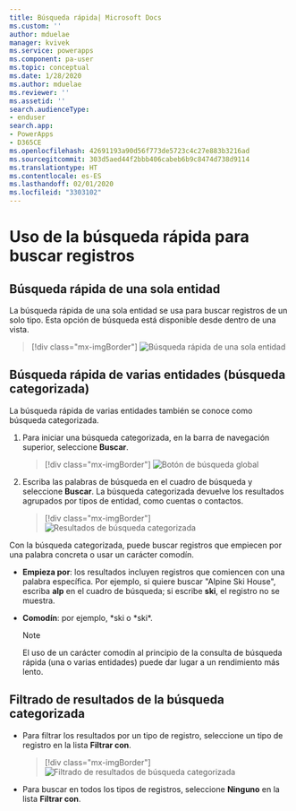 ```yaml
---
title: Búsqueda rápida| Microsoft Docs
ms.custom: ''
author: mduelae
manager: kvivek
ms.service: powerapps
ms.component: pa-user
ms.topic: conceptual
ms.date: 1/28/2020
ms.author: mduelae
ms.reviewer: ''
ms.assetid: ''
search.audienceType:
- enduser
search.app:
- PowerApps
- D365CE
ms.openlocfilehash: 42691193a90d56f773de5723c4c27e883b3216ad
ms.sourcegitcommit: 303d5aed44f2bbb406cabeb6b9c8474d738d9114
ms.translationtype: HT
ms.contentlocale: es-ES
ms.lasthandoff: 02/01/2020
ms.locfileid: "3303102"
---
```

# <a name="using-quick-find-to-search-for-records"></a>Uso de la búsqueda rápida para buscar registros

## <a name="single-entity-quick-find"></a>Búsqueda rápida de una sola entidad

La búsqueda rápida de una sola entidad se usa para buscar registros de un solo tipo. Esta opción de búsqueda está disponible desde dentro de una vista. 

   > [!div class="mx-imgBorder"]
   > ![Búsqueda rápida de una sola entidad](media/single-quick-find-search-box.png "Cuadro de búsqueda de búsqueda rápida de una sola entidad") 

## <a name="multiple-entity-quick-find-categorized-search"></a>Búsqueda rápida de varias entidades (búsqueda categorizada)

La búsqueda rápida de varias entidades también se conoce como búsqueda categorizada. 

1.  Para iniciar una búsqueda categorizada, en la barra de navegación superior, seleccione **Buscar**.  

     > [!div class="mx-imgBorder"]
     > ![Botón de búsqueda global](media/global-search-button.png "Búsqueda global")
  
2.  Escriba las palabras de búsqueda en el cuadro de búsqueda y seleccione **Buscar**. La búsqueda categorizada devuelve los resultados agrupados por tipos de entidad, como cuentas o contactos.

     > [!div class="mx-imgBorder"]
     > ![Resultados de búsqueda categorizada](media/categorized-search-results.png "Pagina de resultados de búsqueda categorizada") 

Con la búsqueda categorizada, puede buscar registros que empiecen por una palabra concreta o usar un carácter comodín.
  
- **Empieza por**: los resultados incluyen registros que comiencen con una palabra específica. Por ejemplo, si quiere buscar "Alpine Ski House", escriba **alp** en el cuadro de búsqueda; si escribe **ski**, el registro no se muestra.  
  
- **Comodín**: por ejemplo, *ski o *ski\*. 

  > [!NOTE]
  >  El uso de un carácter comodín al principio de la consulta de búsqueda rápida (una o varias entidades) puede dar lugar a un rendimiento más lento.
  
## <a name="filter-categorized-search-results"></a>Filtrado de resultados de la búsqueda categorizada 
  
-   Para filtrar los resultados por un tipo de registro, seleccione un tipo de registro en la lista **Filtrar con**. 

    > [!div class="mx-imgBorder"]
    > ![Filtrado de resultados de búsqueda categorizada](media/filter-categorized-search-results.png "Filtrado de resultados de búsqueda categorizada")  

  
-   Para buscar en todos los tipos de registros, seleccione **Ninguno** en la lista **Filtrar con**.  
